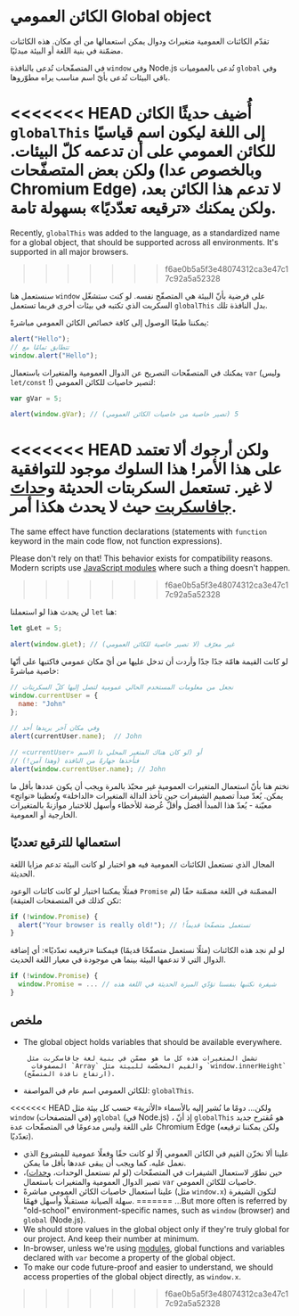 
# الكائن العمومي Global object

تقدّم الكائنات العمومية متغيراتَ ودوال يمكن استعمالها من أي مكان. هذه الكائنات مضمّنة في بنية اللغة أو البيئة مبدئيًا.

في المتصفّحات تُدعى بالنافذة `‎window‎` وفي Node.js تُدعى بالعموميات `‎global‎` وفي باقي البيئات تُدعى بأيّ اسم مناسب يراه مطوّروها.

<<<<<<< HEAD
أُضيف حديثًا الكائن `‎globalThis‎` إلى اللغة ليكون اسم قياسيًا للكائن العمومي على أن تدعمه كلّ البيئات. ولكن بعض المتصفّحات (وبالخصوص عدا Chromium Edge) لا تدعم هذا الكائن بعد، ولكن يمكنك «ترقيعه تعدّديًا» بسهولة تامة.
=======
Recently, `globalThis` was added to the language, as a standardized name for a global object, that should be supported across all environments. It's supported in all major browsers.
>>>>>>> f6ae0b5a5f3e48074312ca3e47c17c92a5a52328

سنستعمل هنا `‎window‎` على فرضية بأنّ البيئة هي المتصفّح نفسه. لو كنت ستشغّل السكربت الذي تكتبه في بيئات أخرى فربما تستعمل `‎globalThis‎` بدل النافذة تلك.

يمكننا طبعًا الوصول إلى كافة خصائص الكائن العمومي مباشرةً:

```js run
alert("Hello");
// تتطابق تمامًا مع
window.alert("Hello");

```

يمكنك في المتصفّحات التصريح عن الدوال العمومية والمتغيرات باستعمال `‎var‎` (وليس `‎let/const‎` !) لتصير خاصيات للكائن العمومي:

```js run untrusted refresh
var gVar = 5;

alert(window.gVar); // ‫5 (تصير خاصية من خاصيات الكائن العمومي)

```

<<<<<<< HEAD
ولكن أرجوك ألا تعتمد على هذا الأمر! هذا السلوك موجود للتوافقية لا غير. تستعمل السكربتات الحديثة [وحداتَ جافاسكربت](info:modules) حيث لا يحدث هكذا أمر.
=======
The same effect have function declarations (statements with `function` keyword in the main code flow, not function expressions).

Please don't rely on that! This behavior exists for compatibility reasons. Modern scripts use [JavaScript modules](info:modules) where such a thing doesn't happen.
>>>>>>> f6ae0b5a5f3e48074312ca3e47c17c92a5a52328

لن يحدث هذا لو استعملنا `‎let‎` هنا:

```js run untrusted refresh
let gLet = 5;

alert(window.gLet); // ‫غير معرّف (لا تصير خاصية للكائن العمومي)

```

لو كانت القيمة هامّة جدًا جدًا وأردت أن تدخل عليها من أيّ مكان عمومي فاكتبها على أنّها خاصية مباشرةً:

```js run
// نجعل من معلومات المستخدم الحالي عمومية لتصل إليها كلّ السكربتات
window.currentUser = {
  name: "John"
};

// وفي مكان آخر يريدها أحد
alert(currentUser.name);  // John

// ‫أو (لو كان هناك المتغير المحلي ذا الاسم «currentUser»
// فنأخذها جهارةً من النافذة (وهذا آمن!)
alert(window.currentUser.name); // John

```

نختم هنا بأنّ استعمال المتغيرات العمومية غير محبّذ بالمرة ويجب أن يكون عددها بأقل ما يمكن. يُعدّ مبدأ تصميم الشيفرات حين تأخذ الدالة المتغيرات «الداخلة» وتُعطينا «نواتج» معيّنة - يُعدّ هذا المبدأ أفضل وأقلّ عُرضة للأخطاء وأسهل للاختبار موازنةً بالمتغيرات الخارجية أو العمومية.


## استعمالها للترقيع تعدديًا

المجال الذي نستعمل الكائنات العمومية فيه هو اختبار لو كانت البيئة تدعم مزايا اللغة الحديثة.

فمثلًا يمكننا اختبار لو كانت كائنات الوعود `‎Promise‎` المضمّنة في اللغة مضمّنة حقًا (لم تكن كذلك في المتصفحات العتيقة):

```js run
if (!window.Promise) {
  alert("Your browser is really old!"); // ‫تستعمل متصفّحا قديماً!
}
```

لو لم نجد هذه الكائنات (مثلًا نستعمل متصفّحًا قديمًا) فيمكننا «ترقيعه تعدّديًا»: أي إضافة الدوال التي لا تدعمها البيئة بينما هي موجودة في معيار اللغة الحديث.

```js run
if (!window.Promise) {
  window.Promise = ... // شيفرة نكتبها بنفسنا تؤدّي الميزة الحديثة في اللغة هذه
}

```

## ملخص

- The global object holds variables that should be available everywhere.

       تشمل المتغيرات هذه كل ما هو مضمّن في بنية لغة جافاسكربت مثل
        المصفوفات `‎Array‎` والقيم المخصّصة للبيئة مثل `‎window.innerHeight‎` (ارتفاع نافذة المتصفّح).
- للكائن العمومي اسم عام في المواصفة: `‎globalThis‎`.

<<<<<<< HEAD
        ولكن... دومًا ما نُشير إليه بالأسماء «الأثرية» حسب كل بيئة مثل `‎window‎` (في المتصفحات) و`‎global‎` (في Node.js)
        ، إذ أنّ `‎globalThis‎` هو مُقترح جديد على اللغة وليس مدعومًا في المتصفّحات عدة Chromium Edge (ولكن يمكننا ترقيعه تعدّديًا).
- علينا ألا نخزّن القيم في الكائن العمومي إلّا لو كانت حقًا وفعلًا عمومية للمشروع الذي نعمل عليه. كما ويجب أن يبقى عددها بأقل ما يمكن.
- حين نطوّر لاستعمال الشيفرات في المتصفّحات (لو لم نستعمل الوحدات، [وحدات](info:modules))، تصير الدوال العمومية والمتغيرات باستعمال `‎var‎` خاصيات للكائن العمومي.
- علينا استعمال خاصيات الكائن العمومي مباشرةً (مثل `‎window.x‎`) لتكون الشيفرة سهلة الصيانة مستقبلًا وأسهل فهمًا.
=======
    ...But more often is referred by "old-school" environment-specific names, such as `window` (browser) and `global` (Node.js).
- We should store values in the global object only if they're truly global for our project. And keep their number at minimum.
- In-browser, unless we're using [modules](info:modules), global functions and variables declared with `var` become a property of the global object.
- To make our code future-proof and easier to understand, we should access properties of the global object directly, as `window.x`.
>>>>>>> f6ae0b5a5f3e48074312ca3e47c17c92a5a52328
